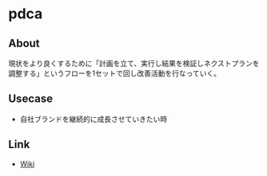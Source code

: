 # pdca

## About
現状をより良くするために「計画を立て、実行し結果を検証しネクストプランを調整する」というフローを1セットで回し改善活動を行なっていく。

## Usecase
* 自社ブランドを継続的に成長させていきたい時

## Link
* [Wiki](https://github.com/hirokihonma/pdca/wiki)
